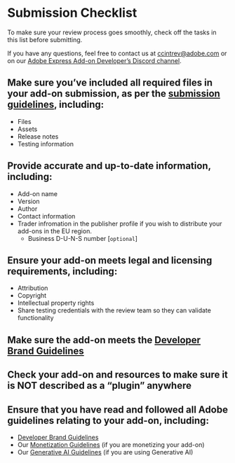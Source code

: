 # Submission Checklist

To make sure your review process goes smoothly, check off the tasks in this list before submitting.

If you have any questions, feel free to contact us at [ccintrev@adobe.com](mailto:ccintrev@adobe.com) or on our [Adobe Express Add-on Developer’s Discord channel](http://discord.gg/nc3QDyFeb4).

## Make sure you’ve included all required files in your add-on submission, as per the [submission guidelines](../public-dist.md#preparing-for-submission), including:

- Files
- Assets
- Release notes
- Testing information

## Provide accurate and up-to-date information, including:

- Add-on name
- Version
- Author
- Contact information
- Trader infromation in the publisher profile if you wish to distribute your add-ons in the EU region.
  - Business D-U-N-S number [`optional`]

## Ensure your add-on meets legal and licensing requirements, including:

- Attribution
- Copyright
- Intellectual property rights
- Share testing credentials with the review team so they can validate functionality

## Make sure the add-on meets the [Developer Brand Guidelines](https://developer.adobe.com/express/embed-sdk/docs/assets/34359598a6bd85d69f1f09839ec43e12/Adobe_Express_Partner_Program_brand_guide.pdf)

## Check your add-on and resources to make sure it is NOT described as a “plugin” anywhere

## Ensure that you have read and followed all Adobe guidelines relating to your add-on, including:

- [Developer Brand Guidelines](../guidelines/brand_guidelines.md)
- Our [Monetization Guidelines](../guidelines/monetization.md) (if you are monetizing your add-on)
- Our [Generative AI Guidelines](../guidelines/genai/index.md) (if you are using Generative AI)
